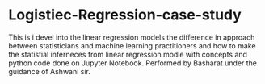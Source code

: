 # Logistiec-Regression-case-study
This is i devel into the linear regression models the difference in approach between statisticians and machine learning practitioners and how to make the statistial inferneces from linear regression modle with concepts and python code done on Jupyter Notebook.
Performed by Basharat under the guidance of Ashwani sir.

